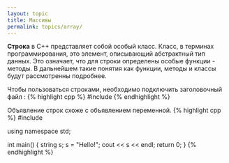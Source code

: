 ```yaml
---
layout: topic
title: Массивы
permalink: topics/array/
---
```

**Строка** в C++ представляет собой особый класс. Класс, в терминах программирования, это элемент, описывающий абстрактный тип данных. Это означает, что для строки определены особые функции - методы. В дальнейшем такие понятия как функции, методы и классы будут рассмотренны подробнее.

Чтобы пользоваться строками, необходимо подключить заголовочный файл <string>:
 {% highlight cpp %}
  #include <string>
  {% endhighlight %}

Объявление строк схоже с объявлением переменной.
 {% highlight cpp %}
  #include <string>
  
  using namespace std;
  
  int main()
  {
  string s;
  s = "Hello!";
  cout << s << endl;
  return 0;
  }
  {% endhighlight %}
